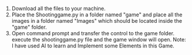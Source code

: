 1. Download all the files to your machine.
2. Place the Shootinggame.py in a folder named "game" and place all the images in a folder named "Images" which should be located inside the "game" folder.
3. Open command prompt and transfer the control to the game folder. execute the shootinggame.py file and the game window will open.
Note: I have used AI to learn and Implement some Elements in this Game.

